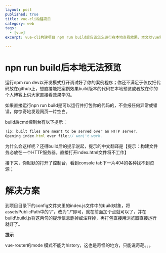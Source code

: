 ```yaml
---
layout: post
published: true
title: vue-cli构建项目
category: web
tags: 
  - [vue]
excerpt: vue-cli构建项目 npm run build后应该怎么运行在本地查看效果，本文以vue官方脚手架vue-cli构建的项目为例。

---
```



# npn run build后本地无法预览

运行npm run dev以开发模式打开调试好了你的案例程序；你还不满足于仅仅把代码放在github上，想直接能把案例效果build版本的代码在本地预览或者放在你的个人博客上供大家直接看效果学习。

如果直接运行npn run build是可以运行并打包你的代码的，不会报任何异常或错误，你惊奇地发现网页一片空白。

build后cmd控制台有以下提示：

```javascript
Tip: built files are meant to be served over an HTTP server.
Opening index.html over file:// won\'t work.
```


为什么会这样呢？还得build后的提示说起，提示的中文翻译是【提示：构建文件务必放在一个HTTP服务器。直接打开index.html文件将不工作】

接下来，你默默的打开了控制台，看到console tab下一片404的各种找不到资源；


# 解决方案

到项目目录下的config文件夹里的index.js文件中的build对象，将assetsPublicPath中的“/”，改为“./”即可，就在前面加个点就可以了，并在build\build.js将这两句的提示信息删掉或注释掉，再打包直接用浏览器直接运行就好了。

**提示**

vue-router的mode 模式不能为history，这也是奇怪的地方，只能说奇葩。。。

